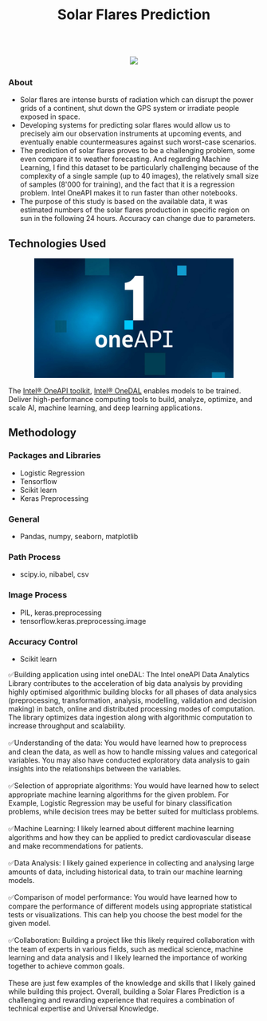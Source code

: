 <div align=center>
  <h1><center>Solar Flares Prediction</center></h1>
</div><br><br>

<p align=center>
  <img src="https://github.com/SHIVAANISREE/SolarFlares/assets/110712340/ab113c0d-7e2c-4647-8e26-dbfba31791d2.gif)">
</p>

<h3>About</h3>
<ul>
  <li>Solar flares are intense bursts of radiation which can disrupt the power grids of a continent, shut down the GPS system or irradiate people exposed in space.</li>
  <li> Developing systems for predicting solar flares would allow us to precisely aim our observation instruments at upcoming events, and eventually enable countermeasures against such worst-case scenarios.</li>
  <li>The prediction of solar flares proves to be a challenging problem, some even compare it to weather forecasting. And regarding Machine Learning, I find this dataset to be particularly challenging because of the complexity of a single sample (up to 40 images), the relatively small size of samples (8'000 for training), and the fact that it is a regression problem.
Intel OneAPI makes it to run faster than other notebooks.</li>
  <li>The purpose of this study is based on the available data, it was estimated numbers of the solar flares production in specific region on sun in the following 24 hours. Accuracy can change due to parameters.</li>
</ul> 

<h2>Technologies Used</h2>
  
<p align="center">
  <img src="https://github.com/kamesh0407/stock_market_prediction/blob/main/InteloneAPI.jpg" width="400" height="240" >
</p>

The [Intel® OneAPI toolkit](https://www.intel.com/content/www/us/en/developer/tools/oneapi/toolkits.html#gs.3btkxe), [Intel® OneDAL](https://www.intel.com/content/www/us/en/docs/oneapi/programming-guide/2023-1/intel-oneapi-data-analytics-library-onedal.html) enables models to be trained. Deliver high-performance computing tools to build, analyze, optimize, and scale AI, machine learning, and deep learning applications.
<p>
  <h2>Methodology</h2>
<h3>Packages and Libraries</h3>
  <ul>
    <li>Logistic Regression</li>
    <li>Tensorflow</li>
    <li>Scikit learn</li>
    <li>Keras Preprocessing</li>
  </ul>
  <h3>General</h3>
  <ul>
    <li>Pandas, numpy, seaborn, matplotlib</li>
  </ul> 
  <h3>Path Process</h3>
  <ul>
    <li>scipy.io, nibabel, csv</li>
  </ul>
  <h3>Image Process</h3>
  <ul>
    <li>PIL, keras.preprocessing</li>
    <li>tensorflow.keras.preprocessing.image</li>
  </ul>
  <h3>Accuracy Control</h3>
  <ul>
    <li>Scikit learn</li>
  </ul>
  
  ✅Building application using intel oneDAL: The Intel oneAPI Data Analytics Library contributes to the acceleration of big data analysis by providing highly optimised algorithmic building blocks for all phases of data analysics (preprocessing, transformation, analysis, modelling, validation and decision making) in batch, online and distributed processing modes of computation. The library optimizes data ingestion along with algorithmic computation to increase throughput and scalability.<br><br>
  ✅Understanding of the data: You would have learned how to preprocess and clean the data, as well as how to handle missing values and categorical variables. You may also have conducted exploratory data analysis to gain insights into the relationships between the variables.<br><br>
  ✅Selection of appropriate algorithms: You would have learned how to select appropriate machine learning algorithms for the given problem. For Example, Logistic Regression may be useful for binary classification problems, while decision trees may be better suited for multiclass problems.<br><br>
  ✅Machine Learning: I likely learned about different machine learning algorithms and how they can be applied to predict cardiovascular disease and make recommendations for patients.<br><br>
  ✅Data Analysis: I likely gained experience in collecting and analysing large amounts of data, including historical data, to train our machine learning models.<br><br>
  ✅Comparison of model performance: You would have learned how to compare the performance of different models using appropriate statistical tests or visualizations. This can help you choose the best model for the given model.<br><br>
  ✅Collaboration: Building a project like this likely required collaboration with the team of experts in various fields, such as medical science, machine learning and data analysis and I likely learned the importance of working together to achieve common goals.<br><br>
  These are just few examples of the knowledge and skills that I likely gained while building this project. Overall, building a Solar Flares Prediction is a challenging and rewarding experience that requires a combination of technical expertise and Universal Knowledge.</p>
  

  

